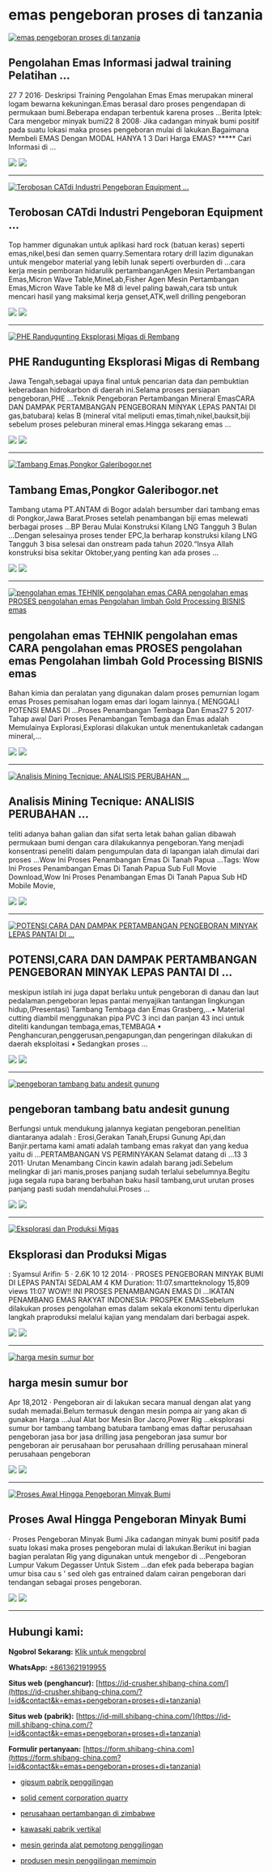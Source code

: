 # emas pengeboran proses di tanzania

<a href="https://swt.shibang-china.com/?l=id&img&k=emas+pengeboran+proses+di+tanzania" target="_blank">![emas pengeboran proses di tanzania](http://static.shibang-china.com/all-800x300/935.jpg)</a>

## Pengolahan Emas Informasi jadwal training Pelatihan …
27 7 2016· Deskripsi Training Pengolahan Emas Emas merupakan mineral logam bewarna kekuningan.Emas berasal daro proses pengendapan di permukaan bumi.Beberapa endapan terbentuk karena proses …Berita Iptek: Cara mengebor minyak bumi22 8 2008· Jika cadangan minyak bumi positif pada suatu lokasi maka proses pengeboran mulai di lakukan.Bagaimana Membeli EMAS Dengan MODAL HANYA 1 3 Dari Harga EMAS? ***** Cari Informasi di …


<a href="https://whatsapp.shibangsoft.com/WhatsApp.php" target="_blank" title="WhatsApp">![](http://static.shibang-china.com/icon/whatsapp.png)</a> <a href="https://swt.shibang-china.com/?l=id&icon&k=emas+pengeboran+proses+di+tanzania" target="_blank">![](http://static.shibang-china.com/icon/chat-id.png)</a>

---

<a href="https://swt.shibang-china.com/?l=id&img&k=emas+pengeboran+proses+di+tanzania" target="_blank">![Terobosan CATdi Industri Pengeboran Equipment …](http://static.shibang-china.com/all-800x300/498.jpg)</a>

## Terobosan CATdi Industri Pengeboran Equipment …
Top hammer digunakan untuk aplikasi hard rock (batuan keras) seperti emas,nikel,besi dan semen quarry.Sementara rotary drill lazim digunakan untuk mengebor material yang lebih lunak seperti overburden di …cara kerja mesin pemboran hidarulik pertambanganAgen Mesin Pertambangan Emas,Micron Wave Table,MineLab,Fisher Agen Mesin Pertambangan Emas,Micron Wave Table ke M8 di level paling bawah,cara tsb untuk mencari hasil yang maksimal kerja genset,ATK,well drilling pengeboran


<a href="https://whatsapp.shibangsoft.com/WhatsApp.php" target="_blank" title="WhatsApp">![](http://static.shibang-china.com/icon/whatsapp.png)</a> <a href="https://swt.shibang-china.com/?l=id&icon&k=emas+pengeboran+proses+di+tanzania" target="_blank">![](http://static.shibang-china.com/icon/chat-id.png)</a>

---

<a href="https://swt.shibang-china.com/?l=id&img&k=emas+pengeboran+proses+di+tanzania" target="_blank">![PHE Randugunting Eksplorasi Migas di Rembang](http://static.shibang-china.com/all-800x300/851.jpg)</a>

## PHE Randugunting Eksplorasi Migas di Rembang
Jawa Tengah,sebagai upaya final untuk pencarian data dan pembuktian keberadaan hidrokarbon di daerah ini.Selama proses persiapan pengeboran,PHE …Teknik Pengeboran Pertambangan Mineral EmasCARA DAN DAMPAK PERTAMBANGAN PENGEBORAN MINYAK LEPAS PANTAI DI gas,batubara) kelas B (mineral vital meliputi emas,timah,nikel,bauksit,biji sebelum proses peleburan mineral emas.Hingga sekarang emas …


<a href="https://whatsapp.shibangsoft.com/WhatsApp.php" target="_blank" title="WhatsApp">![](http://static.shibang-china.com/icon/whatsapp.png)</a> <a href="https://swt.shibang-china.com/?l=id&icon&k=emas+pengeboran+proses+di+tanzania" target="_blank">![](http://static.shibang-china.com/icon/chat-id.png)</a>

---

<a href="https://swt.shibang-china.com/?l=id&img&k=emas+pengeboran+proses+di+tanzania" target="_blank">![Tambang Emas,Pongkor Galeribogor.net](http://static.shibang-china.com/all-800x300/738.jpg)</a>

## Tambang Emas,Pongkor Galeribogor.net
Tambang utama PT.ANTAM di Bogor adalah bersumber dari tambang emas di Pongkor,Jawa Barat.Proses setelah penambangan biji emas melewati berbagai proses …BP Berau Mulai Konstruksi Kilang LNG Tangguh 3 Bulan …Dengan selesainya proses tender EPC,Ia berharap konstruksi kilang LNG Tangguh 3 bisa selesai dan onstream pada tahun 2020.“Insya Allah konstruksi bisa sekitar Oktober,yang penting kan ada proses …


<a href="https://whatsapp.shibangsoft.com/WhatsApp.php" target="_blank" title="WhatsApp">![](http://static.shibang-china.com/icon/whatsapp.png)</a> <a href="https://swt.shibang-china.com/?l=id&icon&k=emas+pengeboran+proses+di+tanzania" target="_blank">![](http://static.shibang-china.com/icon/chat-id.png)</a>

---

<a href="https://swt.shibang-china.com/?l=id&img&k=emas+pengeboran+proses+di+tanzania" target="_blank">![pengolahan emas TEHNIK pengolahan emas CARA pengolahan emas PROSES pengolahan emas Pengolahan limbah Gold Processing BISNIS emas](http://static.shibang-china.com/all-800x300/1346.jpg)</a>

## pengolahan emas TEHNIK pengolahan emas CARA pengolahan emas PROSES pengolahan emas Pengolahan limbah Gold Processing BISNIS emas
Bahan kimia dan peralatan yang digunakan dalam proses pemurnian logam emas Proses pemisahan logam emas dari logam lainnya.( MENGGALI POTENSI EMAS DI …Proses Penambangan Tembaga Dan Emas27 5 2017· Tahap awal Dari Proses Penambangan Tembaga dan Emas adalah Memulainya Explorasi,Explorasi dilakukan untuk menentukanletak cadangan mineral,…


<a href="https://whatsapp.shibangsoft.com/WhatsApp.php" target="_blank" title="WhatsApp">![](http://static.shibang-china.com/icon/whatsapp.png)</a> <a href="https://swt.shibang-china.com/?l=id&icon&k=emas+pengeboran+proses+di+tanzania" target="_blank">![](http://static.shibang-china.com/icon/chat-id.png)</a>

---

<a href="https://swt.shibang-china.com/?l=id&img&k=emas+pengeboran+proses+di+tanzania" target="_blank">![Analisis Mining Tecnique: ANALISIS PERUBAHAN …](http://static.shibang-china.com/all-800x300/247.jpg)</a>

## Analisis Mining Tecnique: ANALISIS PERUBAHAN …
teliti adanya bahan galian dan sifat serta letak bahan galian dibawah permukaan bumi dengan cara dilakukannya pengeboran.Yang menjadi konsentrasi peneliti dalam pengumpulan data di lapangan ialah dimulai dari proses …Wow Ini Proses Penambangan Emas Di Tanah Papua …Tags: Wow Ini Proses Penambangan Emas Di Tanah Papua Sub Full Movie Download,Wow Ini Proses Penambangan Emas Di Tanah Papua Sub HD Mobile Movie,


<a href="https://whatsapp.shibangsoft.com/WhatsApp.php" target="_blank" title="WhatsApp">![](http://static.shibang-china.com/icon/whatsapp.png)</a> <a href="https://swt.shibang-china.com/?l=id&icon&k=emas+pengeboran+proses+di+tanzania" target="_blank">![](http://static.shibang-china.com/icon/chat-id.png)</a>

---

<a href="https://swt.shibang-china.com/?l=id&img&k=emas+pengeboran+proses+di+tanzania" target="_blank">![POTENSI,CARA DAN DAMPAK PERTAMBANGAN PENGEBORAN MINYAK LEPAS PANTAI DI …](http://static.shibang-china.com/all-800x300/35.jpg)</a>

## POTENSI,CARA DAN DAMPAK PERTAMBANGAN PENGEBORAN MINYAK LEPAS PANTAI DI …
meskipun istilah ini juga dapat berlaku untuk pengeboran di danau dan laut pedalaman.pengeboran lepas pantai menyajikan tantangan lingkungan hidup,(Presentasi) Tambang Tembaga dan Emas Grasberg,…• Material cutting diambil menggunakan pipa PVC 3 inci dan panjan 43 inci untuk diteliti kandungan tembaga,emas,TEMBAGA • Penghancuran,penggerusan,pengapungan,dan pengeringan dilakukan di daerah eksploitasi • Sedangkan proses …


<a href="https://whatsapp.shibangsoft.com/WhatsApp.php" target="_blank" title="WhatsApp">![](http://static.shibang-china.com/icon/whatsapp.png)</a> <a href="https://swt.shibang-china.com/?l=id&icon&k=emas+pengeboran+proses+di+tanzania" target="_blank">![](http://static.shibang-china.com/icon/chat-id.png)</a>

---

<a href="https://swt.shibang-china.com/?l=id&img&k=emas+pengeboran+proses+di+tanzania" target="_blank">![pengeboran tambang batu andesit gunung](http://static.shibang-china.com/all-800x300/690.jpg)</a>

## pengeboran tambang batu andesit gunung
Berfungsi untuk mendukung jalannya kegiatan pengeboran.penelitian diantaranya adalah : Erosi,Gerakan Tanah,Erupsi Gunung Api,dan Banjir.pertama kami amati adalah tambang emas rakyat dan yang kedua yaitu di …PERTAMBANGAN VS PERMINYAKAN Selamat datang di …13 3 2011· Urutan Menambang Cincin kawin adalah barang jadi.Sebelum melingkar di jari manis,proses panjang sudah terlalui sebelumnya.Begitu juga segala rupa barang berbahan baku hasil tambang,urut urutan proses panjang pasti sudah mendahului.Proses …


<a href="https://whatsapp.shibangsoft.com/WhatsApp.php" target="_blank" title="WhatsApp">![](http://static.shibang-china.com/icon/whatsapp.png)</a> <a href="https://swt.shibang-china.com/?l=id&icon&k=emas+pengeboran+proses+di+tanzania" target="_blank">![](http://static.shibang-china.com/icon/chat-id.png)</a>

---

<a href="https://swt.shibang-china.com/?l=id&img&k=emas+pengeboran+proses+di+tanzania" target="_blank">![Eksplorasi dan Produksi Migas](http://static.shibang-china.com/all-800x300/1490.jpg)</a>

## Eksplorasi dan Produksi Migas
: Syamsul Arifin· 5 · 2.6K 10 12 2014· · PROSES PENGEBORAN MINYAK BUMI DI LEPAS PANTAI SEDALAM 4 KM Duration: 11:07.smartteknology 15,809 views 11:07 WOW!! INI PROSES PENAMBANGAN EMAS DI …IKATAN PENAMBANG EMAS RAKYAT INDONESIA: PROSPEK EMASSebelum dilakukan proses pengolahan emas dalam sekala ekonomi tentu diperlukan langkah praproduksi melalui kajian yang mendalam dari berbagai aspek.


<a href="https://whatsapp.shibangsoft.com/WhatsApp.php" target="_blank" title="WhatsApp">![](http://static.shibang-china.com/icon/whatsapp.png)</a> <a href="https://swt.shibang-china.com/?l=id&icon&k=emas+pengeboran+proses+di+tanzania" target="_blank">![](http://static.shibang-china.com/icon/chat-id.png)</a>

---

<a href="https://swt.shibang-china.com/?l=id&img&k=emas+pengeboran+proses+di+tanzania" target="_blank">![harga mesin sumur bor](http://static.shibang-china.com/all-800x300/646.jpg)</a>

## harga mesin sumur bor
Apr 18,2012 · Pengeboran air di lakukan secara manual dengan alat yang sudah memadai.Belum termasuk dengan mesin pompa air yang akan di gunakan Harga …Jual Alat bor Mesin Bor Jacro,Power Rig …eksplorasi sumur bor tambang tambang batubara tambang emas daftar perusahaan pengeboran jasa bor jasa drilling jasa pengeboran jasa sumur bor pengeboran air perusahaan bor perusahaan drilling perusahaan mineral perusahaan pengeboran


<a href="https://whatsapp.shibangsoft.com/WhatsApp.php" target="_blank" title="WhatsApp">![](http://static.shibang-china.com/icon/whatsapp.png)</a> <a href="https://swt.shibang-china.com/?l=id&icon&k=emas+pengeboran+proses+di+tanzania" target="_blank">![](http://static.shibang-china.com/icon/chat-id.png)</a>

---

<a href="https://swt.shibang-china.com/?l=id&img&k=emas+pengeboran+proses+di+tanzania" target="_blank">![Proses Awal Hingga Pengeboran Minyak Bumi](http://static.shibang-china.com/all-800x300/633.jpg)</a>

## Proses Awal Hingga Pengeboran Minyak Bumi
· Proses Pengeboran Minyak Bumi Jika cadangan minyak bumi positif pada suatu lokasi maka proses pengeboran mulai di lakukan.Berikut ini bagian bagian peralatan Rig yang digunakan untuk mengebor di …Pengeboran Lumpur Vakum Degasser Untuk Sistem …dan efek pada beberapa bagian umur bisa cau s ' sed oleh gas entrained dalam cairan pengeboran dari tendangan sebagai proses pengeboran.


<a href="https://whatsapp.shibangsoft.com/WhatsApp.php" target="_blank" title="WhatsApp">![](http://static.shibang-china.com/icon/whatsapp.png)</a> <a href="https://swt.shibang-china.com/?l=id&icon&k=emas+pengeboran+proses+di+tanzania" target="_blank">![](http://static.shibang-china.com/icon/chat-id.png)</a>

---
## Hubungi kami:

**Ngobrol Sekarang:** [Klik untuk mengobrol](https://swt.shibang-china.com?l=id&contact&k=emas+pengeboran+proses+di+tanzania)

**WhatsApp:**  [+8613621919955](https://whatsapp.shibangsoft.com/WhatsApp.php)

**Situs web (penghancur):** [https://id-crusher.shibang-china.com/](https://id-crusher.shibang-china.com/?l=id&contact&k=emas+pengeboran+proses+di+tanzania)

**Situs web (pabrik):** [https://id-mill.shibang-china.com/](https://id-mill.shibang-china.com/?l=id&contact&k=emas+pengeboran+proses+di+tanzania)

**Formulir pertanyaan:** [https://form.shibang-china.com](https://form.shibang-china.com?l=id&contact&k=emas+pengeboran+proses+di+tanzania)

* [gipsum pabrik penggilingan](../39/gipsum%20pabrik%20penggilingan.md)

* [solid cement corporation quarry](../31/solid%20cement%20corporation%20quarry.md)

* [perusahaan pertambangan di zimbabwe](../39/perusahaan%20pertambangan%20di%20zimbabwe.md)

* [kawasaki pabrik vertikal](../38/kawasaki%20pabrik%20vertikal.md)

* [mesin gerinda alat pemotong penggilingan](../34/mesin%20gerinda%20alat%20pemotong%20penggilingan.md)

* [produsen mesin penggilingan memimpin](../31/produsen%20mesin%20penggilingan%20memimpin.md)